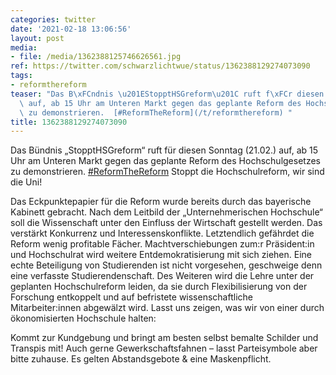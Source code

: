 ```yaml
---
categories: twitter
date: '2021-02-18 13:06:56'
layout: post
media:
- file: /media/1362388125746626561.jpg
ref: https://twitter.com/schwarzlichtwue/status/1362388129274073090
tags:
- reformthereform
teaser: "Das B\xFCndnis \u201EStopptHSGreform\u201C ruft f\xFCr diesen Sonntag (21.02.)\
  \ auf, ab 15 Uhr am Unteren Markt gegen das geplante Reform des Hochschulgesetzes\
  \ zu demonstrieren.  [#ReformTheReform](/t/reformthereform) "
title: 1362388129274073090
---
```

Das Bündnis „StopptHSGreform“ ruft für diesen Sonntag (21.02.) auf, ab 15 Uhr am Unteren Markt gegen das geplante Reform des Hochschulgesetzes zu demonstrieren.  [#ReformTheReform](/t/reformthereform) 
Stoppt die Hochschulreform, wir sind die Uni!



Das Eckpunktepapier für die Reform wurde bereits durch das bayerische Kabinett gebracht. Nach dem Leitbild der „Unternehmerischen Hochschule“ soll die Wissenschaft unter den Einfluss der Wirtschaft gestellt werden.
Das verstärkt Konkurrenz und Interessenskonflikte.
Letztendlich gefährdet die Reform wenig profitable Fächer. Machtverschiebungen zum:r Präsident:in und Hochschulrat wird weitere Entdemokratisierung mit sich ziehen. Eine echte Beteiligung von Studierenden ist nicht vorgesehen, geschweige denn eine verfasste Studierendenschaft.
Des Weiteren wird die Lehre unter der geplanten Hochschulreform leiden, da sie durch Flexibilisierung von der Forschung entkoppelt und auf befristete wissenschaftliche Mitarbeiter:innen abgewälzt wird.
Lasst uns zeigen, was wir von einer durch ökonomisierten Hochschule halten:

Kommt zur Kundgebung und bringt am besten selbst bemalte Schilder und Transpis mit! Auch gerne Gewerkschaftsfahnen – lasst Parteisymbole aber bitte zuhause. Es gelten Abstandsgebote &amp; eine Maskenpflicht.